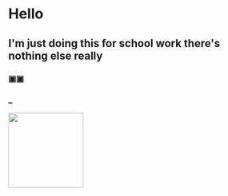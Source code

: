 # <strong>Hello</strong>
## I'm just doing this for school work there's nothing else really
### ▣▣
### _

<img height="150px" src="Saru.jpg" />
